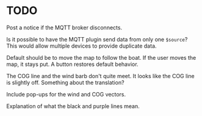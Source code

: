 # TODO

Post a notice if the MQTT broker disconnects.

Is it possible to have the MQTT plugin send data from only one `$source`? This
would allow multiple devices to provide duplicate data.

Default should be to move the map to follow the boat. If the user moves the map,
it stays put. A button restores default behavior.

The COG line and the wind barb don't quite meet. It looks like the COG line is
slightly off. Something about the translation?

Include pop-ups for the wind and COG vectors.

Explanation of what the black and purple lines mean.